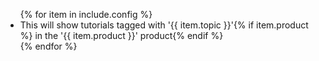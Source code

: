 <ul class="list-disc ml-4">
  {% for item in include.config %}
    <li>
      This will show tutorials tagged with '{{ item.topic }}'{% if item.product %} in the '{{ item.product }}' product{% endif %}
    </li>
  {% endfor %}
</ul>
